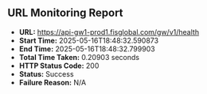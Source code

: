 ## URL Monitoring Report

- **URL:** https://api-gw1-prod1.fisglobal.com/gw/v1/health
- **Start Time:** 2025-05-16T18:48:32.590873
- **End Time:** 2025-05-16T18:48:32.799903
- **Total Time Taken:** 0.20903 seconds
- **HTTP Status Code:** 200
- **Status:** Success
- **Failure Reason:** N/A
